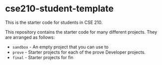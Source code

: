# cse210-student-template
This is the starter code for students in CSE 210.

This repository contains the starter code for many different projects. They are arranged as follows:

* `sandbox` - An empty project that you can use to
* `prove` - Starter projects for each of the prove Developer projects.
* `final` - Starter projects for fin
